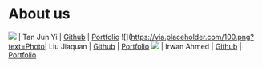 # About us

![](https://via.placeholder.com/100.png?text=Photo) | Tan Jun Yi |   [Github](https://github.com/Tanjy55)   | [Portfolio](docs/team/tanjy55.md)
![](https://via.placeholder.com/100.png?text=Photo| Liu Jiaquan | [Github](https://github.com/LJQ2001) | [Portfolio](docs/team/ljq2001.md)
![](https://via.placeholder.com/100.png?text=Photo) | Irwan Ahmed | [Github](https://github.com/irw9n) | [Portfolio](docs/team/irw9n.md)
